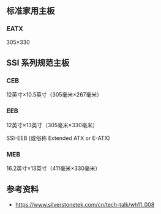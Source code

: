 ## 标准家用主板

### EATX

305×330

## SSI 系列规范主板

### CEB

12英寸×10.5英寸（305毫米×267毫米）

### EEB

12英寸×13英寸（305毫米×330毫米）

SSI-EEB (或俗称 Extended ATX or E-ATX)

### MEB

16.2英寸×13英寸（411毫米×330毫米）

## 参考资料

- <https://www.silverstonetek.com/cn/tech-talk/wh11_008>